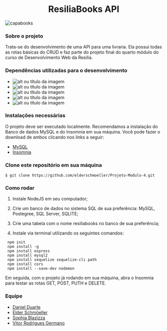 <h1 align="center"> ResiliaBooks API </h1>

![capabooks](https://user-images.githubusercontent.com/72519573/144651920-4c7637c5-e59f-4881-8fe6-98630b383e83.jpg)

<h3> Sobre o projeto </h3>

<p>Trata-se do desenvolvimento de uma API para uma livraria. Ela possui todas as rotas básicas do CRUD e faz parte do projeto final do quarto módulo do curso de Desenvolvimento Web da Resilia.</p>

<h3> Dependências utilizadas para o desenvolvimento </h3>

- ![alt ou título da imagem](https://camo.githubusercontent.com/6f61ce982d7a61713d63c947148300012945bd4a4cafb8b9313e2426c5a1f273/68747470733a2f2f696d672e736869656c64732e696f2f62616467652f457870726573732e6a732d3430344435393f7374796c653d666f722d7468652d6261646765)
- ![alt ou título da imagem](https://camo.githubusercontent.com/20f8a4f1e9c33b1cffb1968cda82ced5b6cd5d6c5a09865eab911724b1917d76/68747470733a2f2f696d672e736869656c64732e696f2f62616467652f6d7973716c2d2532333030662e7376673f267374796c653d666f722d7468652d6261646765266c6f676f3d6d7973716c266c6f676f436f6c6f723d7768697465)
- ![alt ou título da imagem](https://camo.githubusercontent.com/0a4aff6e255d17730282bc6b00ed6c73a3f09bca95365a4f5d73462106f8a789/68747470733a2f2f696d672e736869656c64732e696f2f7374617469632f76313f7374796c653d666f722d7468652d6261646765266d6573736167653d53657175656c697a6526636f6c6f723d323232323232266c6f676f3d53657175656c697a65266c6f676f436f6c6f723d353242304537266c6162656c3d)
- ![alt ou título da imagem](https://img.shields.io/badge/cors-%20-yellowgreen)
- ![alt ou título da imagem](https://img.shields.io/badge/nodemon-green)

<h3> Instalações necessárias </h3>

<p>O projeto deve ser executado localmente. Recomendamos a instalação do Banco de dados MySQL e do Insomnia em sua máquina. Você pode fazer o download de ambos clicando nos links a seguir:</p>

- [MySQL](https://dev.mysql.com/downloads/workbench/)
- [Insomnia](https://insomnia.rest/download)

### Clone este repositório em sua máquina
```
$ git clone https://github.com/elderschmoeller/Projeto-Modulo-4.git
```
### Como rodar 
1. Instale NodeJS em seu computador;

2. Crie um banco de dados no sistema SQL de sua preferência: MySQL, Postegree, SQL Server, SQLITE; 

3. Crie uma tabela com o nome resiliabooks no banco de sua preferência;

4. Instale via terminal utilizando os seguintes comandos: 
```
 npm init
 npm install -g
 npm install express 
 npm install mysql2 
 npm install sequelize sequelize-cli path 
 npm install cors
 npm install --save-dev nodemon

```
<p>Em seguida, com o projeto já rodando em sua máquina, abra o Insomnia para testar as rotas GET, POST, PUTH e DELETE.</p>

<h3>Equipe</h3>

- <a href="https://www.linkedin.com/in/daniel-duarte-29a164204/">Daniel Duarte</a>
- <a href="https://www.linkedin.com/in/elderschmoeller/">Elder Schmöeller</a>
- <a href="https://www.linkedin.com/in/sophiablazizza/">Sophia Blazizza</a>
- <a href="https://www.linkedin.com/in/vitorrgermano/">Vitor Rodrigues Germano</a>
